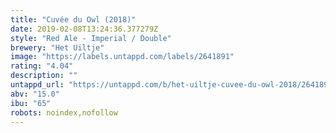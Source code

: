 ```yaml
---
title: "Cuvée du Owl (2018)"
date: 2019-02-08T13:24:36.377279Z
style: "Red Ale - Imperial / Double"
brewery: "Het Uiltje"
image: "https://labels.untappd.com/labels/2641891"
rating: "4.04"
description: ""
untappd_url: "https://untappd.com/b/het-uiltje-cuvee-du-owl-2018/2641891"
abv: "15.0"
ibu: "65"
robots: noindex,nofollow
---
```

